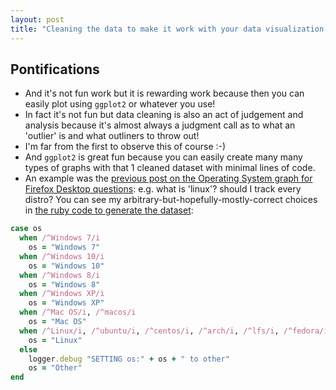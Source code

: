 ```yaml
---
layout: post
title: "Cleaning the data to make it work with your data visualization toolkit is 90% of the work; to learn a new plotting technique take the sample code, print out the dataset  and and write your code to you create the identically structured dataset"
---
```


## Pontifications

* And it's not fun work but it is rewarding work because then you can easily plot using ```ggplot2``` or whatever you use!
* In fact it's not fun but data cleaning is also an act of judgement and analysis because it's almost always a judgment call as to what an 'outlier' is and what outliners to throw out!
* I'm far from the first to observe this of course :-)
* And ```ggplot2``` is great fun because you can easily create many many types of graphs with that 1 cleaned dataset with minimal lines of code.
* An example was the [previous post on the Operating System graph for Firefox Desktop questions](http://rolandtanglao.com/2018/11/15/p1-no-surprise-in-ff-desktop-questions/): e.g.  what is 'linux'? should I track every distro? You can see my arbitrary-but-hopefully-mostly-correct choices in [the ruby code to generate the dataset](https://github.com/rtanglao/rt-kitsune-api/blob/master/print-csv-os-percentage-group-label-title.rb):

```ruby
case os
  when /^Windows 7/i
    os = "Windows 7"
  when /^Windows 10/i
    os = "Windows 10"
  when /^Windows 8/i
    os = "Windows 8"
  when /^Windows XP/i
    os = "Windows XP"
  when /^Mac OS/i, /^macos/i
    os = "Mac OS"
  when /^Linux/i, /^ubuntu/i, /^centos/i, /^arch/i, /^lfs/i, /^fedora/i 
    os = "Linux"
  else 
    logger.debug "SETTING os:" + os + " to other"
    os = "Other"
end
```
